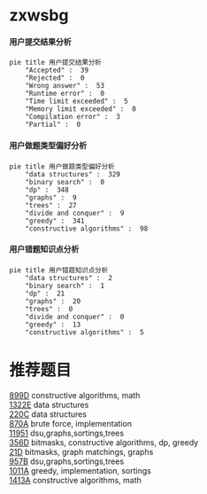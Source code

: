 # zxwsbg

<!-- tabs:start -->



#### **用户提交结果分析**

```mermaid
pie title 用户提交结果分析
    "Accepted" :  39
    "Rejected" :  0
    "Wrong answer" :  53
    "Runtime error" :  0
    "Time limit exceeded" :  5
    "Memory limit exceeded" :  0
    "Compilation error" :  3
    "Partial" :  0
```

#### **用户做题类型偏好分析**

```mermaid
pie title 用户做题类型偏好分析
    "data structures" :  329
    "binary search" :  0
    "dp" :  348
    "graphs" :  9
    "trees" :  27
    "divide and conquer" :  9
    "greedy" :  341
    "constructive algorithms" :  98
```
#### **用户错题知识点分析**

```mermaid
pie title 用户错题知识点分析
    "data structures" :  2
    "binary search" :  1
    "dp" :  21
    "graphs" :  20
    "trees" :  0
    "divide and conquer" :  0
    "greedy" :  13
    "constructive algorithms" :  5
```



<!-- tabs:end -->
# 推荐题目
[899D](https://codeforces.com/contest/899/problem/D)		constructive algorithms,
                        math		  
[1322E](https://codeforces.com/contest/1322/problem/E)		data structures		  
[220C](https://codeforces.com/contest/220/problem/C)		data structures		  
[870A](https://codeforces.com/contest/870/problem/A)		brute force,
                        implementation		  
[11951](https://codeforces.com/contest/1195/problem/1)		dsu,graphs,sortings,trees		  
[356D](https://codeforces.com/contest/356/problem/D)		bitmasks,
                        constructive algorithms,
                        dp,
                        greedy		  
[21D](https://codeforces.com/contest/21/problem/D)		bitmasks,
                        graph matchings,
                        graphs		  
[957B](https://codeforces.com/contest/957/problem/B)		dsu,graphs,sortings,trees		  
[1011A](https://codeforces.com/contest/1011/problem/A)		greedy,
                        implementation,
                        sortings		  
[1413A](https://codeforces.com/contest/1413/problem/A)		constructive algorithms,
                        math		  
